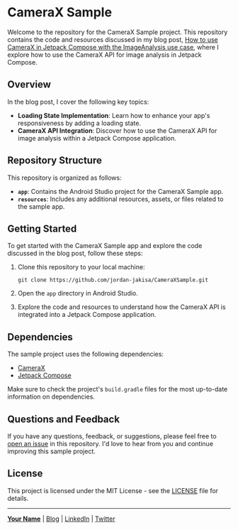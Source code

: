 # CameraX Sample

Welcome to the repository for the CameraX Sample project. This repository contains the code and resources discussed in my blog post, 
[How to use CameraX in Jetpack Compose with the ImageAnalysis use case]([link_to_your_blog_post](https://jordan-mungujakisa.medium.com/how-to-use-camerax-in-jetpack-compose-with-the-imageanalysis-use-case-f0e8f5261c3b)), where I explore how to use the CameraX API for image analysis in Jetpack Compose.

## Overview

In the blog post, I cover the following key topics:

- **Loading State Implementation**: Learn how to enhance your app's responsiveness by adding a loading state.
- **CameraX API Integration**: Discover how to use the CameraX API for image analysis within a Jetpack Compose application.

## Repository Structure

This repository is organized as follows:

- **`app`**: Contains the Android Studio project for the CameraX Sample app.
- **`resources`**: Includes any additional resources, assets, or files related to the sample app.

## Getting Started

To get started with the CameraX Sample app and explore the code discussed in the blog post, follow these steps:

1. Clone this repository to your local machine:

    ```
    git clone https://github.com/jordan-jakisa/CameraXSample.git
    ```

2. Open the `app` directory in Android Studio.

3. Explore the code and resources to understand how the CameraX API is integrated into a Jetpack Compose application.

## Dependencies

The sample project uses the following dependencies:

- [CameraX](https://developer.android.com/training/camerax)
- [Jetpack Compose](https://developer.android.com/jetpack/compose)

Make sure to check the project's `build.gradle` files for the most up-to-date information on dependencies.

## Questions and Feedback

If you have any questions, feedback, or suggestions, please feel free to [open an issue](https://github.com/jordan-jakisa/CameraXSample/issues) in this repository. I'd love to hear from you and continue improving this sample project.

## License

This project is licensed under the MIT License - see the [LICENSE](LICENSE) file for details.

---

**[Your Name](link_to_your_website)** | [Blog](link_to_your_blog) | [LinkedIn](link_to_your_linkedin) | [Twitter](link_to_your_twitter)
